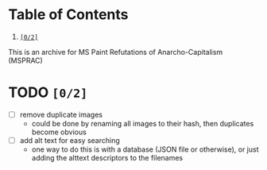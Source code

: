 
# Table of Contents

1.  [<code>[0/2]</code>](#org5718dd6)

This is an archive for MS Paint Refutations of Anarcho-Capitalism (MSPRAC)


<a id="org5718dd6"></a>

# TODO <code>[0/2]</code>

-   [ ] remove duplicate images
    -   could be done by renaming all images to their hash, then duplicates become obvious
-   [ ] add alt text for easy searching
    -   one way to do this is with a database (JSON file or otherwise), or just adding the alttext descriptors to the filenames

